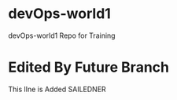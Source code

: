 # devOps-world1
devOps-world1 Repo for Training 

# Edited By Future Branch
This lIne  is Added SAILEDNER
